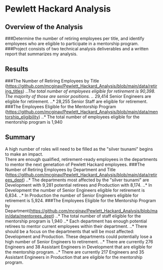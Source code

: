 # Pewlett Hackard Analysis
## Overview of the Analysis
###Determine the number of retiring employees per title, and identify employees who are eligible to participate in a mentorship program. 
###Project consists of two technical analysis deliverables and a written report that summarizes my analysis. 
## Results
###The Number of Retiring Employees by Title (https://github.com/mcginav/Pewlett_Hackard_Analysis/blob/main/data/retiring_titles)
..*The total number of employees eligible for retirement is 90,398. The majority of those are senior positions.
..* 29,414 Senior Engineers are eligible for retirement.
..* 28,255 Senior Staff are eligible for retirement.
###The Employees Eligible for the Mentorship Program (https://github.com/mcginav/Pewlett_Hackard_Analysis/blob/main/data/mentorship_eligibility)
..* The total number of employees eligible for the mentorship program is 1,940
## Summary
A high number of roles will need to be filled as the "silver tsunami" begins to make an impact.  
There are enough qualified, retirement-ready employees in the departments to mentor the 
next genetation of Pewlett Hackard employees.
###The Number of Retiring Employees by Department and Title (https://github.com/mcginav/Pewlett_Hackard_Analysis/blob/main/data/retirees_dept)
..* The departments most affected by the "silver tsunami" are Development with 9,281 potential retirees and Production with 8,174. 
..* In Development the number of Senior Engineers eligible for retirement is 6,834.
..* In Production the number of Senior Engineers eligible for retirement is 5,924.
###The Employees Eligible for the Mentorship Program by Department(https://github.com/mcginav/Pewlett_Hackard_Analysis/blob/main/data/mentorees_dept)
..* The total number of staff eligible for the mentorship program is 1,940
..* Each department has enough potential retirees to mentor current employees within their department.
..* There should be a focus on the departments that will be most affected: Development and Production.
These departments could potentially lose a high number of Senior Engineers to retirement.
..* There are currently 276 Engineers and 38 Assistant Engineers in Development that are eligible for the mentorship program.
..* There are currently 217 Engineers and 35 Assistant Engineers in Production that are eligible for the mentorship program.
